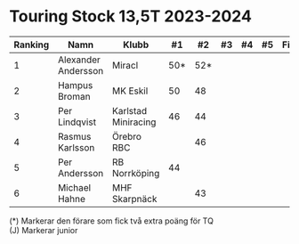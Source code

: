 # Touring Stock 13,5T 2023-2024

| Ranking | Namn                | Klubb               |  #1  |  #2  |  #3 |  #4 |  #5 | Final | Tot |
| ------- | ------------------- | ------------------- | ---- | ---- | --- | --- | --- | ----- | --- |
| 1       | Alexander Andersson | Miracl              | 50*  | 52*  |     |     |     |       | 102 |
| 2       | Hampus Broman       | MK Eskil            | 50   | 48   |     |     |     |       | 98  |
| 3       | Per Lindqvist       | Karlstad Miniracing | 46   | 44   |     |     |     |       | 90  |
| 4       | Rasmus Karlsson     | Örebro RBC          |      | 46   |     |     |     |       | 46  |
| 5       | Per Andersson       | RB Norrköping       | 44   |      |     |     |     |       | 44  |
| 6       | Michael Hahne       | MHF Skarpnäck       |      | 43   |     |     |     |       | 43  |

(*) Markerar den förare som fick två extra poäng för TQ <br>
(J) Markerar junior
